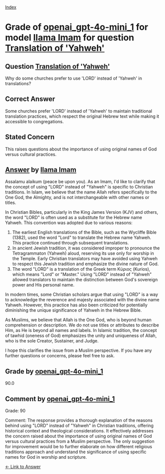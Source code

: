 
[Index](../../../../index.md)
# Grade of [openai_gpt-4o-mini_1](../../../grading_models/openai_gpt-4o-mini_1.md) for model [llama Imam](../../../answering_models/llama_Imam.md) for question [Translation of 'Yahweh'](../../../questions/Translation_of__Yahweh_.md)

## Question [Translation of 'Yahweh'](../../../questions/Translation_of__Yahweh_.md)
Why do some churches prefer to use 'LORD' instead of 'Yahweh' in translations?

## Correct Answer
Some churches prefer 'LORD' instead of 'Yahweh' to maintain traditional translation practices, which respect the original Hebrew text while making it accessible to congregations.

## Stated Concern
This raises questions about the importance of using original names of God versus cultural practices.

## [Answer](../Translation_of__Yahweh_.md) by [llama Imam](../../../answering_models/llama_Imam.md)
Assalamu alaikum (peace be upon you). As an Imam, I'd like to clarify that the concept of using "LORD" instead of "Yahweh" is specific to Christian traditions. In Islam, we believe that the name Allah refers specifically to the One God, the Almighty, and is not interchangeable with other names or titles.

In Christian Bibles, particularly in the King James Version (KJV) and others, the word "LORD" is often used as a substitute for the Hebrew name Yahweh. This convention was adopted due to various reasons:

1. The earliest English translations of the Bible, such as the Wycliffe Bible (1382), used the word "Lord" to translate the Hebrew name Yahweh. This practice continued through subsequent translations.
2. In ancient Jewish tradition, it was considered improper to pronounce the Tetragrammaton (Yahweh) aloud, reserving its use only for worship in the Temple. Early Christian translators may have avoided using Yahweh to respect this Jewish tradition and emphasize the divine nature of God.
3. The word "LORD" is a translation of the Greek term Κύριος (Kurios), which means "Lord" or "Master." Using "LORD" instead of "Yahweh" allowed translators to maintain the distinction between God's sovereign power and His personal name.

In modern times, some Christian scholars argue that using "LORD" is a way to acknowledge the reverence and majesty associated with the divine name Yahweh. However, this practice has also been criticized for potentially diminishing the unique significance of Yahweh in the Hebrew Bible.

As Muslims, we believe that Allah is the One God, who is beyond human comprehension or description. We do not use titles or attributes to describe Him, as He is beyond all names and labels. In Islamic tradition, the concept of tawhid (oneness of God) emphasizes the unity and uniqueness of Allah, who is the sole Creator, Sustainer, and Judge.

I hope this clarifies the issue from a Muslim perspective. If you have any further questions or concerns, please feel free to ask.

## Grade by [openai_gpt-4o-mini_1](../../../grading_models/openai_gpt-4o-mini_1.md)
90.0

## Comment by [openai_gpt-4o-mini_1](../../../grading_models/openai_gpt-4o-mini_1.md)
Grade: 90

Comment: The response provides a thorough explanation of the reasons behind using "LORD" instead of "Yahweh" in Christian traditions, offering historical context and theological considerations. It effectively addresses the concern raised about the importance of using original names of God versus cultural practices from a Muslim perspective. The only suggestion for improvement would be to further elaborate on how different religious traditions approach and understand the significance of using specific names for God in worship and scripture.

[&lt;- Link to Answer](../Translation_of__Yahweh_.md)
